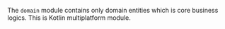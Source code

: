 The `domain` module contains only domain entities which is core business logics.
This is Kotlin multiplatform module.